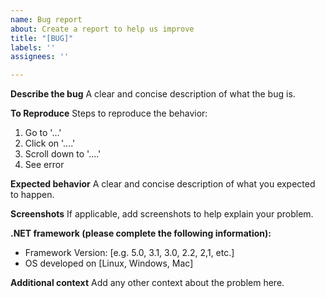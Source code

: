 ```yaml
---
name: Bug report
about: Create a report to help us improve
title: "[BUG]"
labels: ''
assignees: ''

---
```


**Describe the bug**
A clear and concise description of what the bug is.

**To Reproduce**
Steps to reproduce the behavior:
1. Go to '...'
2. Click on '....'
3. Scroll down to '....'
4. See error

**Expected behavior**
A clear and concise description of what you expected to happen.

**Screenshots**
If applicable, add screenshots to help explain your problem.

**.NET framework (please complete the following information):**
 - Framework Version: [e.g. 5.0, 3.1, 3.0, 2.2, 2,1, etc.]
 - OS developed on [Linux, Windows, Mac]

**Additional context**
Add any other context about the problem here.
